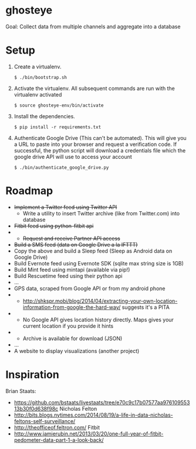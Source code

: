 ghosteye
========

Goal: Collect data from multiple channels and aggregate into a database

Setup
=======
1. Create a virtualenv.

    ```
    $ ./bin/bootstrap.sh
    ```

2. Activate the virtualenv.  All subsequent commands are run with the virtualenv activated

    ```
    $ source ghosteye-env/bin/activate
    ```

3. Install the dependencies.  

    ```
    $ pip install -r requirements.txt
    ```

4. Authenticate Google Drive (This can't be automated).  This will give you a URL to paste into your browser and request a verification code.  If successful, the python script will download a credentials file which the google drive API will use to access your account

    ```
    $ ./bin/authenticate_google_drive.py
    ```


Roadmap
=======

*   ~~Implement a Twitter feed using Twitter API~~
    *   Write a utility to insert Twitter archive (like from Twitter.com) into database
*   ~~Fitbit feed using python-fitbit api~~
*   *   ~~Request and receive Partner API access~~
*   ~~Build a SMS feed (data on Google Drive a la IFTTT)~~
*   Copy the above and build a Sleep feed (Sleep as Android data on Google Drive)
*   Build Evernote feed using Evernote SDK (sqlite max string size is 1GB)
*   Build Mint feed using mintapi (available via pip!)
*   Build Rescuetime feed using their python api 
*   ...
*   GPS data, scraped from Google API or from my android phone
*   *   http://shkspr.mobi/blog/2014/04/extracting-your-own-location-information-from-google-the-hard-way/ suggests it's a PITA
*   *   No Google API gives location history directly.  Maps gives your current location if you provide it hints
*   *   Archive is available for download (JSON)
*   ...
*   A website to display visualizations (another project)

Inspiration
=======
Brian Staats: 
- https://github.com/bstaats/livestaats/tree/e70c9c17b07577aa97610955313b30f0d638f98c
Nicholas Felton 
- http://bits.blogs.nytimes.com/2014/08/19/a-life-in-data-nicholas-feltons-self-surveillance/
- http://theofficeof.feltron.com/
Fitbit
- http://www.jamierubin.net/2013/03/20/one-full-year-of-fitbit-pedometer-data-part-1-a-look-back/
